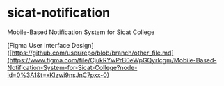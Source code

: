 # sicat-notification
Mobile-Based Notification System for Sicat College

[Figma User Interface Design]([https://github.com/user/repo/blob/branch/other_file.md](https://www.figma.com/file/CjukRYwPrB0eWpGQyrlcgm/Mobile-Based-Notification-System-for-Sicat-College?node-id=0%3A1&t=xKlzwi9nsJnC7pxx-0)
